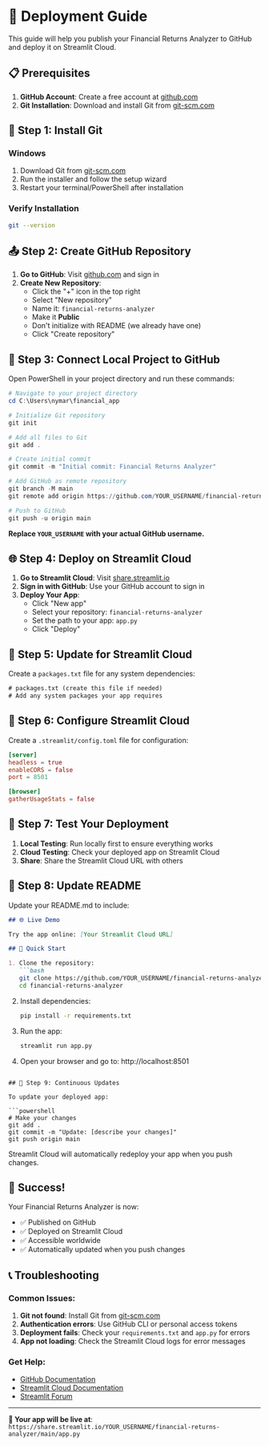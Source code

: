 # 🚀 Deployment Guide

This guide will help you publish your Financial Returns Analyzer to GitHub and deploy it on Streamlit Cloud.

## 📋 Prerequisites

1. **GitHub Account**: Create a free account at [github.com](https://github.com)
2. **Git Installation**: Download and install Git from [git-scm.com](https://git-scm.com)

## 🔧 Step 1: Install Git

### Windows
1. Download Git from [git-scm.com](https://git-scm.com)
2. Run the installer and follow the setup wizard
3. Restart your terminal/PowerShell after installation

### Verify Installation
```bash
git --version
```

## 📤 Step 2: Create GitHub Repository

1. **Go to GitHub**: Visit [github.com](https://github.com) and sign in
2. **Create New Repository**:
   - Click the "+" icon in the top right
   - Select "New repository"
   - Name it: `financial-returns-analyzer`
   - Make it **Public**
   - Don't initialize with README (we already have one)
   - Click "Create repository"

## 🔗 Step 3: Connect Local Project to GitHub

Open PowerShell in your project directory and run these commands:

```powershell
# Navigate to your project directory
cd C:\Users\nymar\financial_app

# Initialize Git repository
git init

# Add all files to Git
git add .

# Create initial commit
git commit -m "Initial commit: Financial Returns Analyzer"

# Add GitHub as remote repository
git branch -M main
git remote add origin https://github.com/YOUR_USERNAME/financial-returns-analyzer.git

# Push to GitHub
git push -u origin main
```

**Replace `YOUR_USERNAME` with your actual GitHub username.**

## 🌐 Step 4: Deploy on Streamlit Cloud

1. **Go to Streamlit Cloud**: Visit [share.streamlit.io](https://share.streamlit.io)
2. **Sign in with GitHub**: Use your GitHub account to sign in
3. **Deploy Your App**:
   - Click "New app"
   - Select your repository: `financial-returns-analyzer`
   - Set the path to your app: `app.py`
   - Click "Deploy"

## 📁 Step 5: Update for Streamlit Cloud

Create a `packages.txt` file for any system dependencies:

```txt
# packages.txt (create this file if needed)
# Add any system packages your app requires
```

## 🔧 Step 6: Configure Streamlit Cloud

Create a `.streamlit/config.toml` file for configuration:

```toml
[server]
headless = true
enableCORS = false
port = 8501

[browser]
gatherUsageStats = false
```

## 🎯 Step 7: Test Your Deployment

1. **Local Testing**: Run locally first to ensure everything works
2. **Cloud Testing**: Check your deployed app on Streamlit Cloud
3. **Share**: Share the Streamlit Cloud URL with others

## 📝 Step 8: Update README

Update your README.md to include:

```markdown
## 🌐 Live Demo

Try the app online: [Your Streamlit Cloud URL]

## 🚀 Quick Start

1. Clone the repository:
   ```bash
   git clone https://github.com/YOUR_USERNAME/financial-returns-analyzer.git
   cd financial-returns-analyzer
   ```

2. Install dependencies:
   ```bash
   pip install -r requirements.txt
   ```

3. Run the app:
   ```bash
   streamlit run app.py
   ```

4. Open your browser and go to: http://localhost:8501
```

## 🔄 Step 9: Continuous Updates

To update your deployed app:

```powershell
# Make your changes
git add .
git commit -m "Update: [describe your changes]"
git push origin main
```

Streamlit Cloud will automatically redeploy your app when you push changes.

## 🎉 Success!

Your Financial Returns Analyzer is now:
- ✅ Published on GitHub
- ✅ Deployed on Streamlit Cloud
- ✅ Accessible worldwide
- ✅ Automatically updated when you push changes

## 📞 Troubleshooting

### Common Issues:

1. **Git not found**: Install Git from [git-scm.com](https://git-scm.com)
2. **Authentication errors**: Use GitHub CLI or personal access tokens
3. **Deployment fails**: Check your `requirements.txt` and `app.py` for errors
4. **App not loading**: Check the Streamlit Cloud logs for error messages

### Get Help:
- [GitHub Documentation](https://docs.github.com)
- [Streamlit Cloud Documentation](https://docs.streamlit.io/streamlit-community-cloud)
- [Streamlit Forum](https://discuss.streamlit.io)

---

**🎯 Your app will be live at**: `https://share.streamlit.io/YOUR_USERNAME/financial-returns-analyzer/main/app.py` 